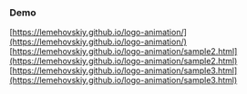 ### Demo

[https://lemehovskiy.github.io/logo-animation/](https://lemehovskiy.github.io/logo-animation/)
[https://lemehovskiy.github.io/logo-animation/sample2.html](https://lemehovskiy.github.io/logo-animation/sample2.html)
[https://lemehovskiy.github.io/logo-animation/sample3.html](https://lemehovskiy.github.io/logo-animation/sample3.html)